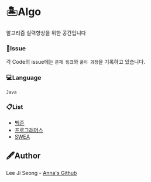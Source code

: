 # 🏝Algo
알고리즘 실력향상을 위한 공간입니다

###  📁Issue
각 Code의 issue에는 `문제 링크`와 `풀이 과정`을 기록하고 있습니다.

###  💻Language
`Java`

###  📋List
- [백준](https://www.acmicpc.net/)
- [프로그래머스](https://programmers.co.kr/)
- [SWEA](https://swexpertacademy.com/main/main.do)

##  🖋Author
Lee Ji Seong - [Anna's Github](https://gist.github.com/dlwltjd7778)
